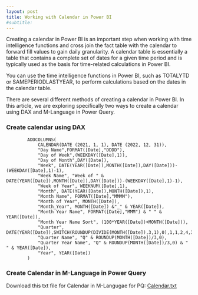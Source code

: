 ```yaml
---
layout: post
title: Working with Calendar in Power BI
#subtitle:
---
```


Creating a calendar in Power BI is an important step when working with time intelligence functions and cross join the fact table with the calendar to forward fill values to gain daily granularity. A calendar table is essentially a table that contains a complete set of dates for a given time period and is typically used as the basis for time-related calculations in Power BI.

You can use the time intelligence functions in Power BI, such as TOTALYTD or SAMEPERIODLASTYEAR, to perform calculations based on the dates in the calendar table.

There are several different methods of creating a calendar in Power BI. In this article, we are exploring specifically two ways to create a calendar using DAX and M-Language in Power Query.
 

### **Create calendar using DAX**
```DIM_Calendar = 
	    ADDCOLUMNS(
	        CALENDAR(DATE (2021, 1, 1), DATE (2022, 12, 31)),
	        "Day Name",FORMAT([Date],"DDDD"),
	        "Day of Week",(WEEKDAY([Date],1)),
	        "Day of Month",DAY([Date]),
	        "Week", DATE(YEAR([Date]),MONTH([Date]),DAY([Date]))-(WEEKDAY([Date],1)-1),
	        "Week Name", "Week of " & DATE(YEAR([Date]),MONTH([Date]),DAY([Date]))-(WEEKDAY([Date],1)-1),
	        "Week of Year", WEEKNUM([Date],1),
	        "Month", DATE(YEAR([Date]),MONTH([Date]),1),
	        "Month Name", FORMAT([Date],"MMMM"),
	        "Month of Year", MONTH([Date]),
	        "Month_Year", MONTH([Date]) &"_" & YEAR([Date]),
	        "Month Year Name", FORMAT([Date],"MMM") & " " & YEAR([Date]),
	        "Month Year Name Sort", (100*YEAR([Date])+MONTH([Date])),
	        "Quarter", DATE(YEAR([Date]),SWITCH(ROUNDUP(DIVIDE(MONTH([Date]),3,1),0),1,1,2,4,3,7,4,10),1),
	        "Quarter Name", "Q" & ROUNDUP(MONTH([Date])/3,0),
	        "Quarter Year Name", "Q" & ROUNDUP(MONTH([Date])/3,0) & " " & YEAR([Date]),
	        "Year", YEAR([Date])
	    )
```
### **Create Calendar in M-Language in Power Query**
Download this txt file for Calendar in M-Langugae for PQ: [Calendar.txt](https://raw.githubusercontent.com/MishraSubash/MishraSubash.github.io/main/support/Calendar%20in%20M-Languge%20for%20PQ.txt)


